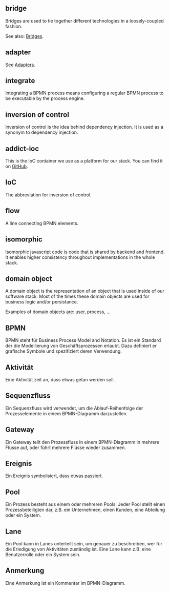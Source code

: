 ## bridge
Bridges are used to tie together different technologies in a loosely-coupled fashion.

See also: [Bridges](reference/stack/structure.md#bridges).

## adapter
See [Adapters](reference/stack/structure.md#adapters).

## integrate
Integrating a BPMN process means configuring a regular BPMN process to be executable by the process engine.

## inversion of control
Inversion of control is the idea behind dependency injection. It is used as a synonym to dependency injection.

## addict-ioc
This is the IoC container we use as a platform for our stack. You can find it on [GitHub](https://github.com/5minds/addict-ioc).

## IoC
The abbreviation for inversion of control.

## flow
A line connecting BPMN elements.

## isomorphic
Isomorphic javascript code is code that is shared by backend and frontend. It enables higher consistency throughout implementations in the whole stack.

## domain object
A domain object is the representation of an object that is used inside of our software stack. Most of the times these domain objects are used for business logic and/or persistance.

Examples of domain objects are: user, process, ...

## BPMN

BPMN steht für Business Process Model and Notation. Es ist ein Standard der
die Modellierung von Geschäftsprozessen erlaubt. Dazu definiert er grafische
Symbole und spezifiziert deren Verwendung.

## Aktivität

Eine Aktivität zeit an, dass etwas getan werden soll.

## Sequenzfluss

Ein Sequenzfluss wird verwendet, um die Ablauf-Reihenfolge der Prozesselemente
in einem BPMN-Diagramm darzustellen.

## Gateway

Ein Gateway teilt den Prozessfluss in einem BPMN-Diagramm in mehrere Flüsse auf,
oder führt mehrere Flüsse wieder zusammen.

## Ereignis

Ein Ereignis symbolisiert, dass etwas passiert.

## Pool

Ein Prozess besteht aus einem oder mehreren Pools. Jeder Pool stellt einen
Prozessbeteiligten dar, z.B. ein Unternehmen, einen Kunden, eine Abteilung oder
ein System.

## Lane

Ein Pool kann in Lanes unterteilt sein, um genauer zu beschreiben, wer für die
Erledigung von Aktivitäten zuständig ist. Eine Lane kann z.B. eine Benutzerrolle
oder ein System sein.

## Anmerkung

Eine Anmerkung ist ein Kommentar im BPMN-Diagramm.
